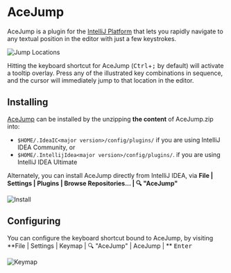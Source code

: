 # AceJump

AceJump is a plugin for the [IntelliJ Platform](https://github.com/JetBrains/intellij-community/) that lets you rapidly navigate to any textual position in the editor with just a few keystrokes.

![Jump Locations](https://cloud.githubusercontent.com/assets/175716/11759145/f50fcab6-a042-11e5-8662-c67deef1900a.png)

Hitting the keyboard shortcut for AceJump (<kbd>Ctrl</kbd>+<kbd>;</kbd> by default) will activate a tooltip overlay. Press any of the illustrated key combinations in sequence, and the cursor will immediately jump to that location in the editor.

## Installing

[AceJump](https://plugins.jetbrains.com/plugin/7086) can be installed by the unzipping **the content** of AceJump.zip into:

- `$HOME/.IdeaIC<major version>/config/plugins/` if you are using IntelliJ IDEA Community, or
- `$HOME/.IntellijIdea<major version>/config/plugins/`. if you are using IntelliJ IDEA Ultimate

Alternately, you can install AceJump directly from IntelliJ IDEA, via **File \| Settings \| Plugins \| Browse Repositories... \| 🔍 "AceJump"**

![Install](https://cloud.githubusercontent.com/assets/175716/11759317/3e581f2c-a046-11e5-9456-c186c6adee18.png)

## Configuring

You can configure the keyboard shortcut bound to AceJump, by visiting **File \| Settings \| Keymap \| 🔍 "AceJump" \| AceJump | ** <kbd>Enter</kbd>

![Keymap](https://cloud.githubusercontent.com/assets/175716/11759286/7efe7ebe-a045-11e5-9585-420aed8232a4.png)
